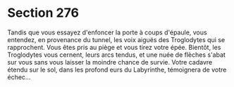 # Section 276

Tandis que vous essayez d'enfoncer la porte à coups d'épaule, vous entendez, en
provenance du tunnel, les voix aiguës des Troglodytes qui se rapprochent. Vous êtes pris
au piège et vous tirez votre épée. Bientôt, les Troglodytes vous cernent, leurs arcs tendus,
et une nuée de flèches s'abat sur vous sans vous laisser la moindre chance de survie.
Votre cadavre étendu sur le sol, dans les profond eurs du Labyrinthe, témoignera de votre
échec…